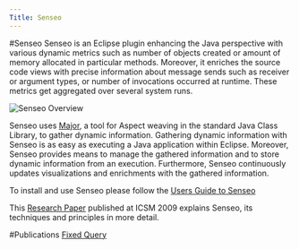 ```yaml
---
Title: Senseo
---
```

#Senseo
Senseo is an Eclipse plugin enhancing the Java perspective with various dynamic metrics such as number of objects created or amount of memory allocated in particular methods.
Moreover, it enriches the source code views with precise information about message sends such as receiver or argument types, or number of invocations occurred at runtime.
These metrics get aggregated over several system runs.

![Senseo Overview](%assets_url%/files/6a/oqck8eo1wzi0sqko2s27d2ux1kt2oy/senseo.png)

Senseo uses [Major](http://www.inf.usi.ch/projects/ferrari/MAJOR.html), a tool for Aspect weaving in the standard Java Class Library, to gather dynamic information. Gathering dynamic information with Senseo is as easy as executing a Java application within Eclipse. Moreover, Senseo provides means to manage the gathered information and to store dynamic information from an execution. Furthermore, Senseo continuously updates visualizations and enrichments with the gathered information.

To install and use Senseo please follow the [Users Guide to Senseo](%base_url%/research/senseo/SenseoUsersGuide)

This [Research Paper](http://scg.iam.unibe.ch/archive/drafts/Roet09X-Senseo-DynInfo-Eclipse.pdf) published at ICSM 2009 explains Senseo, its techniques and principles in more detail.

#Publications
[Fixed Query](%assets_url%/scgbib/?query=*&filter=Year)
